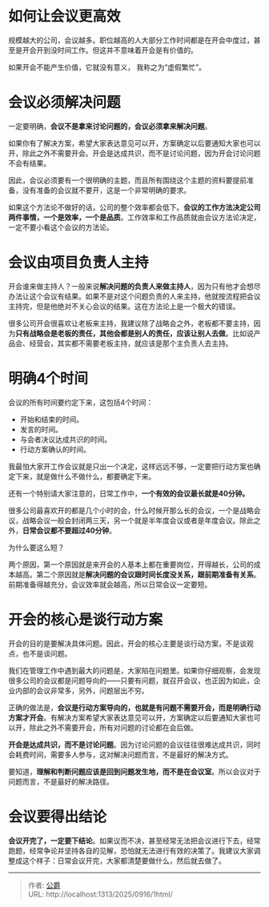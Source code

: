 # 如何让会议更高效

规模越大的公司，会议越多。职位越高的人大部分工作时间都是在开会中度过，甚至是开会开到没时间工作。但这并不意味着开会是有价值的。

如果开会不能产生价值，它就没有意义， 我称之为“虚假繁忙”。

# 会议必须解决问题

一定要明确，**会议不是拿来讨论问题的，会议必须拿来解决问题**。

如果你有了解决方案，希望大家表达意见可以开，方案确定以后要通知大家也可以开，除此之外不需要开会。开会是达成共识，而不是讨论问题，因为开会讨论问题不会有结果。

因此，会议必须要有一个很明确的主题，而且所有围绕这个主题的资料要提前准备，没有准备的会议就不要开，这是一个非常明确的要求。

如果这个方法论不做好的话，公司的整个效率都会低下。**会议的工作方法决定公司两件事情，一个是效率，一个是品质**。工作效率和工作品质就由会议方法论决定，一定不要小看这个会议的方法论。

# 会议由项目负责人主持

开会谁来做主持人？一般来说**解决问题的负责人来做主持人**，因为只有他才会想尽办法让这个会议有结果。如果不是对这个问题负责的人来主持，他就按流程把会议主持完，但是他绝对不关心会议的结果。这在方法论上是一个极大的错误。

很多公司开会很喜欢让老板来主持，我建议除了战略会之外，老板都不要主持，因为**只有战略会是老板的责任，其他会都是别人的责任，应该让别人去做**。比如说产品会、经营会，其实都不需要老板主持，就应该是那个主负责人去主持。

# 明确4个时间

会议的所有时间要约定下来，这包括4个时间：

*   开始和结束的时间。
*   发言的时间。
*   与会者决议达成共识的时间。
*   行动方案确认的时间。

我最怕大家开工作会议就是只出一个决定，这样远远不够，一定要把行动方案也确定下来，就是做什么不做什么，都要确定下来。

还有一个特别请大家注意的，日常工作中，**一个有效的会议最长就是40分钟。**

很多公司最喜欢开的都是几个小时的会，什么时候开那么长的会议，一个是战略会议，战略会议一般会封闭两三天，另一个就是半年度会议或者是年度会议。除此之外，**日常会议都不要超过40分钟**。

为什么要这么短？

两个原因，第一个原因就是来开会的人基本上都在重要岗位，开得越长，公司的成本越高。第二个原因就是**解决问题的会议跟时间长度没关系，跟前期准备有关系**。前期准备得越充分，会议效率就会越高，所以日常会议一定要短。

# 开会的核心是谈行动方案

开会的目的是要解决具体问题。因此，开会的核心主要是谈行动方案，不是谈观点，也不是谈问题。

我们在管理工作中遇到最大的问题是，大家陷在问题里。如果你仔细观察，会发现很多公司的会议都是问题导向的——只要有问题，就召开会议，也正因为如此，企业内部的会议非常多，另外，问题层出不穷。

正确的做法是，**会议是行动方案导向的，也就是有问题不需要开会，而是明确行动方案才开会**。有解决方案希望大家表达意见可以开，方案确定以后要通知大家也可以开，除此之外不需要开会，所有对问题的讨论都在会后做。

**开会是达成共识，而不是讨论问题**。因为讨论问题的会议往往很难达成共识，同时会耗费时间，需要多人参与，这对解决问题而言，不是最好的解决方式。

要知道，**理解和判断问题应该是回到问题发生地，而不是在会议室**。所以会议对于问题而言，不是最好的解决路径。

# 会议要得出结论

**会议开完了，一定要下结论**。如果议而不决，甚至经常无法把会议进行下去，经常跑题，经常争论并坚持各自的见解，恐怕就无法进行有效的决策了。我建议大家调整成这个样子：日常会议开完，大家都清楚要做什么，然后就去做了。

---

> 作者: [公爵](https://blog.gjcloak.top)  
> URL: http://localhost:1313/2025/0916/1html/  

